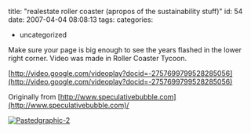 title: "realestate roller coaster (apropos of the sustainability stuff)"
id: 54
date: 2007-04-04 08:08:13
tags: 
categories: 
- uncategorized

Make sure your page is big enough to see the years flashed in the lower right corner.  Video was made in Roller Coaster Tycoon.

[http://video.google.com/videoplay?docid=-2757699799528285056](http://video.google.com/videoplay?docid=-2757699799528285056)

Originally from [http://www.speculativebubble.com](http://www.speculativebubble.com)/

<!--more-->
[![Pastedgraphic-2](http://www.chesnok.com/daily/wp-content/uploads/2007/06/pastedGraphic-2-tm.jpg)](http://www.chesnok.com/daily/wp-content/uploads/2007/06/pastedGraphic-2.tiff)

